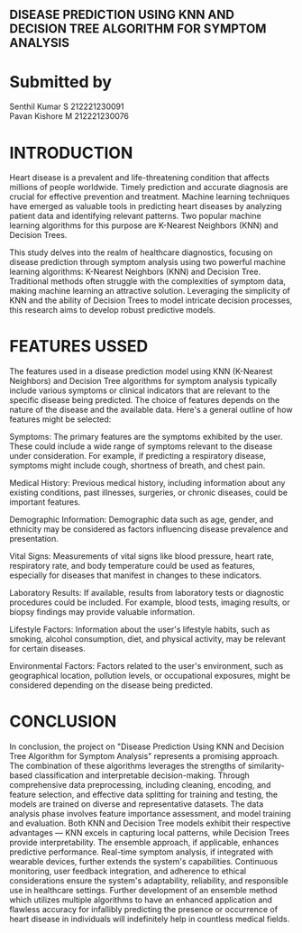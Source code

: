 ## DISEASE PREDICTION USING KNN AND DECISION TREE ALGORITHM FOR SYMPTOM ANALYSIS

 # Submitted by 
 Senthil Kumar S 212221230091 
 </br>
 Pavan Kishore M 212221230076 

 # INTRODUCTION
 Heart disease is a prevalent and life-threatening condition that affects millions of people worldwide. Timely prediction and accurate diagnosis are crucial for effective prevention and treatment. Machine learning techniques have emerged as valuable tools in predicting heart diseases by analyzing patient data and identifying relevant patterns. Two popular machine learning algorithms for this purpose are K-Nearest Neighbors (KNN) and Decision Trees.

This study delves into the realm of healthcare diagnostics, focusing on disease prediction through symptom analysis using two powerful machine learning algorithms: K-Nearest Neighbors (KNN) and Decision Tree. Traditional methods often struggle with the complexities of symptom data, making machine learning an attractive solution. Leveraging the simplicity of KNN and the ability of Decision Trees to model intricate decision processes, this research aims to develop robust predictive models.

# FEATURES USSED

The features used in a disease prediction model using KNN (K-Nearest Neighbors) and Decision Tree algorithms for symptom analysis typically include various symptoms or clinical indicators that are relevant to the specific disease being predicted. The choice of features depends on the nature of the disease and the available data. Here's a general outline of how features might be selected:

Symptoms:
The primary features are the symptoms exhibited by the user. These could include a wide range of symptoms relevant to the disease under consideration. For example, if predicting a respiratory disease, symptoms might include cough, shortness of breath, and chest pain.

Medical History:
Previous medical history, including information about any existing conditions, past illnesses, surgeries, or chronic diseases, could be important features.

Demographic Information:
Demographic data such as age, gender, and ethnicity may be considered as factors influencing disease prevalence and presentation.

Vital Signs:
Measurements of vital signs like blood pressure, heart rate, respiratory rate, and body temperature could be used as features, especially for diseases that manifest in changes to these indicators.

Laboratory Results:
If available, results from laboratory tests or diagnostic procedures could be included. For example, blood tests, imaging results, or biopsy findings may provide valuable information.

Lifestyle Factors:
Information about the user's lifestyle habits, such as smoking, alcohol consumption, diet, and physical activity, may be relevant for certain diseases.

Environmental Factors:
Factors related to the user's environment, such as geographical location, pollution levels, or occupational exposures, might be considered depending on the disease being predicted.

# CONCLUSION
In conclusion, the project on "Disease Prediction Using KNN and Decision Tree Algorithm for Symptom Analysis" represents a promising approach. The combination of these algorithms leverages the strengths of similarity-based classification and interpretable decision-making. Through comprehensive data preprocessing, including cleaning, encoding, and feature selection, and effective data splitting for training and testing, the models are trained on diverse and representative datasets. The data analysis phase involves feature importance assessment, and model training and evaluation. Both KNN and Decision Tree models exhibit their respective advantages — KNN excels in capturing local patterns, while Decision Trees provide interpretability. The ensemble approach, if applicable, enhances predictive performance. Real-time symptom analysis, if integrated with wearable devices, further extends the system's capabilities. Continuous monitoring, user feedback integration, and adherence to ethical considerations ensure the system's adaptability, reliability, and responsible use in healthcare settings. Further development of an ensemble method which utilizes multiple algorithms to have an enhanced application and flawless accuracy for infallibly predicting the presence or occurrence of heart disease in individuals will indefinitely help in countless medical fields.
